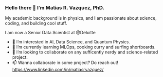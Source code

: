 ### Hello there 👋 I’m Matias R. Vazquez, PhD.

My academic background is in physics, and I am passionate about science, coding, and building cool stuff.

I am now a Senior Data Scientist at @Deloitte
- 👀 I’m interested in AI, Data Science, and Quantum Physics.
- 🌱 I’m currently learning MLOps, cooking curry and surfing shortboards.
- 💞️ I’m looking to collaborate on any sufficently nerdy and science-related project.
- 📫 Wanna collaborate in some project? Do reach out! https://www.linkedin.com/in/matiasrvazquez/

<!---
matiasrvazquez/matiasrvazquez is a ✨ special ✨ repository because its `README.md` (this file) appears on your GitHub profile.
You can click the Preview link to take a look at your changes.
--->
